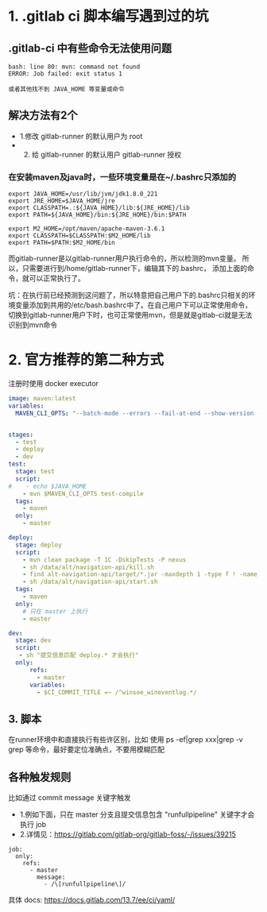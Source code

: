 # 1. .gitlab ci 脚本编写遇到过的坑 #

## .gitlab-ci 中有些命令无法使用问题 ##
```text
bash: line 80: mvn: command not found
ERROR: Job failed: exit status 1

或者其他找不到 JAVA_HOME 等变量或命令
```

## 解决方法有2个 ##

* 1.修改 gitlab-runner 的默认用户为 root
* 2. 给 gitlab-runner 的默认用户 gitlab-runner 授权

### 在安装maven及java时，一些环境变量是在~/.bashrc只添加的 ###
```text
export JAVA_HOME=/usr/lib/jvm/jdk1.8.0_221
export JRE_HOME=$JAVA_HOME/jre
export CLASSPATH=.:${JAVA_HOME}/lib:${JRE_HOME}/lib
export PATH=${JAVA_HOME}/bin:${JRE_HOME}/bin:$PATH

export M2_HOME=/opt/maven/apache-maven-3.6.1
export CLASSPATH=$CLASSPATH:$M2_HOME/lib
export PATH=$PATH:$M2_HOME/bin
```

而gitlab-runner是以gitlab-runner用户执行命令的，所以检测的mvn变量。
所以，只需要进行到/home/gitlab-runner下，编辑其下的.bashrc，
添加上面的命令，就可以正常执行了。

坑：在执行前已经预测到这问题了，所以特意把自己用户下的.bashrc只相关的环境变量添加到共用的/etc/bash.bashrc中了。在自己用户下可以正常使用命令，切换到gitlab-runner用户下时，也可正常使用mvn，但是就是gitlab-ci就是无法识别到mvn命令



# 2. 官方推荐的第二种方式 #

注册时使用 docker executor
```yaml
image: maven:latest
variables:
  MAVEN_CLI_OPTS: "--batch-mode --errors --fail-at-end --show-version -DinstallAtEnd=true -DdeployAtEnd=true"


stages:
  - test
  - deploy
  - dev
test:
  stage: test
  script:
#    - echo $JAVA_HOME
    - mvn $MAVEN_CLI_OPTS test-compile
  tags:
    - maven
  only:
    - master

deploy:
  stage: deploy
  script:
    - mvn clean package -T 1C -DskipTests -P nexus
    - sh /data/alt/navigation-api/kill.sh
    - find alt-navigation-api/target/*.jar -maxdepth 1 -type f ! -name '*-sources.jar' -exec cp {} /data/alt/navigation-api \\;
    - sh /data/alt/navigation-api/start.sh
  tags:
    - maven
  only:
    # 只在 master 上执行
    - master

dev:
  stage: dev
  script:
   - sh "提交信息匹配 deploy.* 才会执行"
  only:
      refs:
        - master
      variables:
        - $CI_COMMIT_TITLE =~ /^winsoe_wineventlog.*/

```


## 3. 脚本 ##
在runner环境中和直接执行有些许区别，比如 使用 ps -ef|grep xxx|grep -v grep 等命令，最好要定位准确点，不要用模糊匹配


## 各种触发规则 ##
比如通过 commit message 关键字触发
* 1.例如下面，只在 master 分支且提交信息包含 "runfullpipeline" 关键字才会执行 job
* 2.详情见：<https://gitlab.com/gitlab-org/gitlab-foss/-/issues/39215>
```text
job:
  only:
    refs:
      - master  
        message:
          - /\[runfullpipeline\]/

```

具体 docs:
<https://docs.gitlab.com/13.7/ee/ci/yaml/>